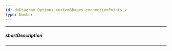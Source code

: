 ```yaml
---
id: dxDiagram.Options.customShapes.connectionPoints.x
type: Number
---
```

---
##### shortDescription

---
